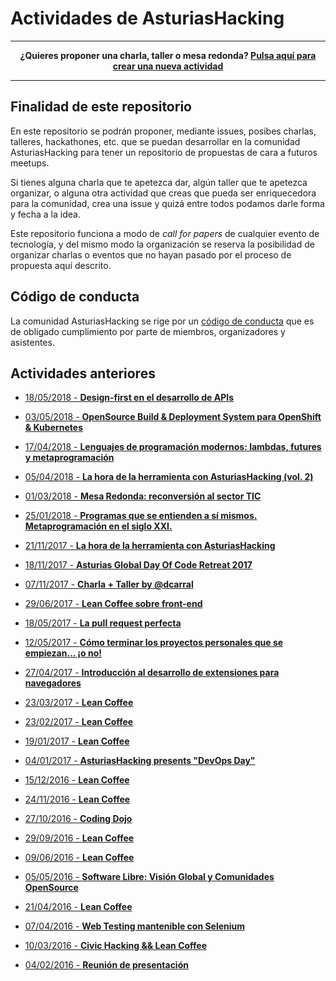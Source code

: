 # Actividades de AsturiasHacking

---

<p align="center">
  <b>
    ¿Quieres proponer una charla, taller o mesa redonda? <a href="https://github.com/asturiashacking/activities/issues/new">Pulsa aquí para crear una nueva actividad</a>
  </b>
</p>

---

## Finalidad de este repositorio

En este repositorio se podrán proponer, mediante issues, posibes charlas, talleres, hackathones, etc. que se puedan desarrollar en la comunidad AsturiasHacking para tener un repositorio de propuestas de cara a futuros meetups.

Si tienes alguna charla que te apetezca dar, algún taller que te apetezca organizar, o alguna otra actividad que creas que pueda ser enriquecedora para la comunidad, crea una issue y quizá entre todos podamos darle forma y fecha a la idea.

Este repositorio funciona a modo de _call for papers_ de cualquier evento de tecnología, y del mismo modo la organización se reserva la posibilidad de organizar charlas o eventos que no hayan pasado por el proceso de propuesta aquí descrito.

## Código de conducta

La comunidad AsturiasHacking se rige por un [código de conducta](https://github.com/asturiashacking/core/blob/master/coc/CODE_OF_CONDUCT.md) que es de obligado cumplimiento por parte de miembros, organizadores y asistentes.

## Actividades anteriores

* [18/05/2018 - **Design-first en el desarrollo de APIs**](https://www.meetup.com/es-ES/AsturiasHacking/events/249100549/)

* [03/05/2018 - **OpenSource Build & Deployment System para OpenShift & Kubernetes**](https://www.meetup.com/AsturiasHacking/events/249097148/)

* [17/04/2018 - **Lenguajes de programación modernos: lambdas, futures y metaprogramación**](https://www.meetup.com/es-ES/AsturiasHacking/events/249101826/)

* [05/04/2018 - **La hora de la herramienta con AsturiasHacking (vol. 2)**](https://www.meetup.com/AsturiasHacking/events/249095656/)

* [01/03/2018 - **Mesa Redonda: reconversión al sector TIC**](https://www.meetup.com/es-ES/AsturiasHacking/events/247829899/)

* [25/01/2018 - **Programas que se entienden a sí mismos. Metaprogramación en el siglo XXI.**](https://www.meetup.com/es-ES/AsturiasHacking/events/246305236/)

* [21/11/2017 - **La hora de la herramienta con AsturiasHacking**](https://www.meetup.com/es-ES/AsturiasHacking/events/245558292/)

* [18/11/2017 - **Asturias Global Day Of Code Retreat 2017**](https://www.meetup.com/AsturiasHacking/events/244978487/)

* [07/11/2017 - **Charla + Taller by @dcarral**](https://www.meetup.com/AsturiasHacking/events/244424657/)

* [29/06/2017 - **Lean Coffee sobre front-end**](https://www.meetup.com/es-ES/preview/AsturiasHacking/events/240780072)

* [18/05/2017 - **La pull request perfecta**](https://www.meetup.com/es-ES/preview/AsturiasHacking/events/239636532)

* [12/05/2017 - **Cómo terminar los proyectos personales que se empiezan... ¡o no!**](https://www.meetup.com/es-ES/preview/AsturiasHacking/events/238462152)

* [27/04/2017 - **Introducción al desarrollo de extensiones para navegadores**](https://www.meetup.com/es-ES/preview/AsturiasHacking/events/239126783)

* [23/03/2017 - **Lean Coffee**](https://www.meetup.com/es-ES/preview/AsturiasHacking/events/237659359)

* [23/02/2017 - **Lean Coffee**](https://www.meetup.com/es-ES/preview/AsturiasHacking/events/236520299)

* [19/01/2017 - **Lean Coffee**](https://www.meetup.com/es-ES/preview/AsturiasHacking/events/236520293)

* [04/01/2017 - **AsturiasHacking presents "DevOps Day"**](https://www.meetup.com/es-ES/preview/AsturiasHacking/events/236190595)

* [15/12/2016 - **Lean Coffee**](https://www.meetup.com/es-ES/preview/AsturiasHacking/events/236199260)

* [24/11/2016 - **Lean Coffee**](https://www.meetup.com/es-ES/preview/AsturiasHacking/events/235322389)

* [27/10/2016 - **Coding Dojo**](https://www.meetup.com/es-ES/preview/AsturiasHacking/events/234663955)

* [29/09/2016 - **Lean Coffee**](https://www.meetup.com/es-ES/preview/AsturiasHacking/events/234237502)

* [09/06/2016 - **Lean Coffee**](https://www.meetup.com/es-ES/preview/AsturiasHacking/events/231331530)

* [05/05/2016 - **Software Libre: Visión Global y Comunidades OpenSource**](https://www.meetup.com/es-ES/preview/AsturiasHacking/events/230588913)

* [21/04/2016 - **Lean Coffee**](https://www.meetup.com/es-ES/preview/AsturiasHacking/events/230113904)

* [07/04/2016 - **Web Testing mantenible con Selenium**](https://www.meetup.com/es-ES/preview/AsturiasHacking/events/229575681)

* [10/03/2016 - **Civic Hacking && Lean Coffee**](https://www.meetup.com/es-ES/preview/AsturiasHacking/events/228899897)

* [04/02/2016 - **Reunión de presentación**](https://www.meetup.com/es-ES/preview/AsturiasHacking/events/228234360)

